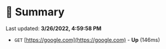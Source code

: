 # 📖 Summary
Last updated: **3/26/2022, 4:59:58 PM**

- `GET` [https://google.com](https://google.com) - **Up** (146ms)
